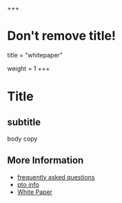 +++
# Don't remove title!
title = "whitepaper"

weight = 1
+++

# Title
## subtitle

body copy


## More Information

- [frequently asked questions](/faq)
- [pto info](/pto)
- [White Paper](../pdf/tf_whitepaper.pdf)
